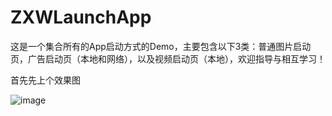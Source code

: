 # ZXWLaunchApp
这是一个集合所有的App启动方式的Demo，主要包含以下3类：普通图片启动页，广告启动页（本地和网络），以及视频启动页（本地），欢迎指导与相互学习！

首先先上个效果图

![image](http://upload-images.jianshu.io/upload_images/3512530-2a7c0e5d85423fae.gif?imageMogr2/auto-orient/strip)
